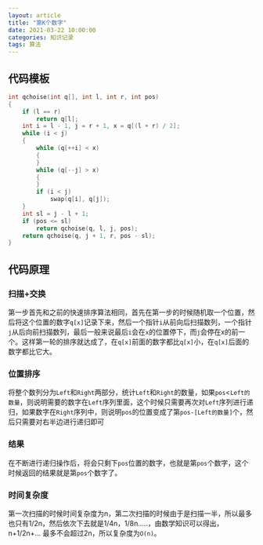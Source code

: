 ```yaml
---
layout: article
title: "第K个数字"
date: 2021-03-22 10:00:00
categories: 知识记录
tags: 算法
---
```


## 代码模板

```c++
int qchoise(int q[], int l, int r, int pos)
{
    if (l == r)
        return q[l];
    int i = l - 1, j = r + 1, x = q[(l + r) / 2];
    while (i < j)
    {
        while (q[++i] < x)
        {
        }
        while (q[--j] > x)
        {
        }
        if (i < j)
            swap(q[i], q[j]);
    }
    int sl = j - l + 1;
    if (pos <= sl)
        return qchoise(q, l, j, pos);
    return qchoise(q, j + 1, r, pos - sl);
}
```

## 代码原理

### 扫描+交换

第一步首先和之前的快速排序算法相同，首先在第一步的时候随机取一个位置，然后将这个位置的数字`q[x]`记录下来，然后一个指针`i`从前向后扫描数列，一个指针`j`从后向前扫描数列，最后一般来说最后`i`会在`x`的位置停下，而`j`会停在x的前一个。这样第一轮的排序就达成了，在`q[x]`前面的数字都比`q[x]`小，在`q[x]`后面的数字都比它大。

### 位置排序

将整个数列分为`Left`和`Right`两部分，统计`Left`和`Right`的数量，如果`pos`<`Left的数量`，则说明需要的数字在`Left`序列里面，这个时候只需要再次对`Left`序列进行递归，如果数字在`Right`序列中，则说明`pos`的位置变成了第`pos-[Left的数量]`个，然后只需要对右半边进行递归即可

### 结果

在不断进行递归操作后，将会只剩下`pos`位置的数字，也就是第`pos`个数字，这个时候返回的结果就是第`pos`个数字了。

### 时间复杂度

第一次扫描的时候时间复杂度为n，第二次扫描的时候由于是扫描一半，所以最多也只有1/2n，然后依次下去就是1/4n，1/8n.....，由数学知识可以得出，n+1/2n+... 最多不会超过2n，所以复杂度为`O(n)`。
